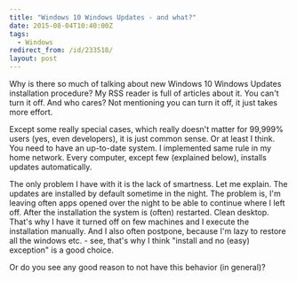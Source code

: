 ```yaml
---
title: "Windows 10 Windows Updates - and what?"
date: 2015-08-04T10:40:00Z
tags:
  - Windows
redirect_from: /id/233518/
layout: post
---
```

Why is there so much of talking about new Windows 10 Windows Updates installation procedure? My RSS reader is full of articles about it. You can't turn it off. And who cares? Not mentioning you can turn it off, it just takes more effort. 

Except some really special cases, which really doesn't matter for 99,999% users (yes, even developers), it is just common sense. Or at least I think. You need to have an up-to-date system. I implemented same rule in my home network. Every computer, except few (explained below), installs updates automatically.

<!-- excerpt -->

The only problem I have with it is the lack of smartness. Let me explain. The updates are installed by default sometime in the night. The problem is, I'm leaving often apps opened over the night to be able to continue where I left off. After the installation the system is (often) restarted. Clean desktop. That's why I have it turned off on few machines and I execute the installation manually. And I also often postpone, because I'm lazy to restore all the windows etc. - see, that's why I think "install and no (easy) exception" is a good choice.

Or do you see any good reason to not have this behavior (in general)?